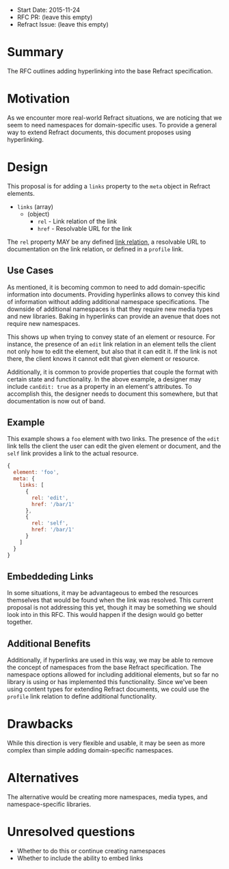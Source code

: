 - Start Date: 2015-11-24
- RFC PR: (leave this empty)
- Refract Issue: (leave this empty)

# Summary

The RFC outlines adding hyperlinking into the base Refract specification.

# Motivation

As we encounter more real-world Refract situations, we are noticing that we seem to need namespaces for domain-specific uses. To provide a general way to extend Refract documents, this document proposes using hyperlinking.

# Design

This proposal is for adding a `links` property to the `meta` object in Refract elements.

- `links` (array)
    - (object)
        - `rel` - Link relation of the link
        - `href` - Resolvable URL for the link

The `rel` property MAY be any defined [link relation](http://www.iana.org/assignments/link-relations/link-relations.xhtml), a resolvable URL to documentation on the link relation, or defined in a `profile` link.

## Use Cases

As mentioned, it is becoming common to need to add domain-specific information into documents. Providing hyperlinks allows to convey this kind of information without adding additional namespace specifications. The downside of additional namespaces is that they require new media types and new libraries. Baking in hyperlinks can provide an avenue that does not require new namespaces.

This shows up when trying to convey state of an element or resource. For instance, the presence of an `edit` link relation in an element tells the client not only how to edit the element, but also that it can edit it. If the link is not there, the client knows it cannot edit that given element or resource.

Additionally, it is common to provide properties that couple the format with certain state and functionality. In the above example, a designer may include `canEdit: true` as a property in an element's attributes. To accomplish this, the designer needs to document this somewhere, but that documentation is now out of band.

## Example

This example shows a `foo` element with two links. The presence of the `edit` link tells the client the user can edit the given element or document, and the `self` link provides a link to the actual resource.

```js
{
  element: 'foo',
  meta: {
    links: [
      {
        rel: 'edit',
        href: '/bar/1'
      },
      {
        rel: 'self',
        href: '/bar/1'
      }
    ]
  }
}
```

## Embeddeding Links

In some situations, it may be advantageous to embed the resources themselves that would be found when the link was resolved. This current proposal is not addressing this yet, though it may be something we should look into in this RFC. This would happen if the design would go better together.

## Additional Benefits

Additionally, if hyperlinks are used in this way, we may be able to remove the concept of namespaces from the base Refract specification. The namespace options allowed for including additional elements, but so far no library is using or has implemented this functionality. Since we've been using content types for extending Refract documents, we could use the `profile` link relation to define additional functionality.

# Drawbacks

While this direction is very flexible and usable, it may be seen as more complex than simple adding domain-specific namespaces.

# Alternatives

The alternative would be creating more namespaces, media types, and namespace-specific libraries.

# Unresolved questions

* Whether to do this or continue creating namespaces
* Whether to include the ability to embed links
